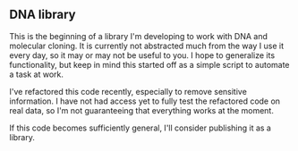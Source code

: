 DNA library
-----------

This is the beginning of a library I'm developing to work with DNA and molecular cloning. It is currently not abstracted much from the way I use it every day, so it may or may not be useful to you. I hope to generalize its functionality, but keep in mind this started off as a simple script to automate a task at work.

I've refactored this code recently, especially to remove sensitive information. I have not had access yet to fully test the refactored code on real data, so I'm not guaranteeing that everything works at the moment.

If this code becomes sufficiently general, I'll consider publishing it as a library.

